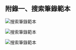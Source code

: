 ## 附錄一、搜索筆錄範本

![搜索筆錄範本](///images/p194.jpg "搜索筆錄範本")

![搜索筆錄範本](///images/p195.jpg "搜索筆錄範本")

![搜索筆錄範本](///images/p196.jpg "搜索筆錄範本")

